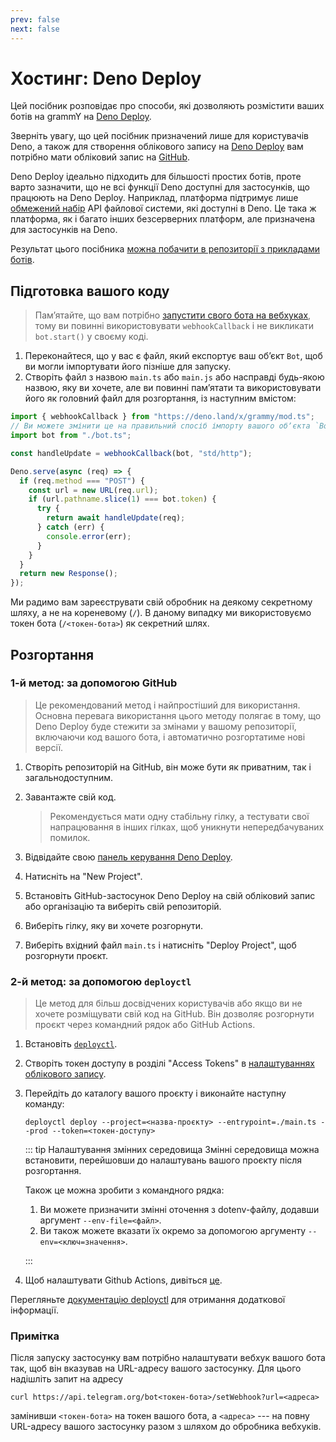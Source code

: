 ```yaml
---
prev: false
next: false
---
```


# Хостинг: Deno Deploy

Цей посібник розповідає про способи, які дозволяють розмістити ваших ботів на
grammY на [Deno Deploy](https://deno.com/deploy).

Зверніть увагу, що цей посібник призначений лише для користувачів Deno, а також
для створення облікового запису на [Deno Deploy](https://deno.com/deploy) вам
потрібно мати обліковий запис на [GitHub](https://github.com).

Deno Deploy ідеально підходить для більшості простих ботів, проте варто
зазначити, що не всі функції Deno доступні для застосунків, що працюють на Deno
Deploy. Наприклад, платформа підтримує лише
[обмежений набір](https://docs.deno.com/deploy/api/runtime-fs) API файлової
системи, які доступні в Deno. Це така ж платформа, як і багато інших
безсерверних платформ, але призначена для застосунків на Deno.

Результат цього посібника
[можна побачити в репозиторії з прикладами ботів](https://github.com/grammyjs/examples/tree/main/setups/deno-deploy).

## Підготовка вашого коду

> Памʼятайте, що вам потрібно
> [запустити свого бота на вебхуках](../guide/deployment-types#як-використовувати-вебхуки),
> тому ви повинні використовувати `webhookCallback` і не викликати `bot.start()`
> у своєму коді.

1. Переконайтеся, що у вас є файл, який експортує ваш обʼєкт `Bot`, щоб ви могли
   імпортувати його пізніше для запуску.
2. Створіть файл з назвою `main.ts` або `main.js` або насправді будь-якою
   назвою, яку ви хочете, але ви повинні памʼятати та використовувати його як
   головний файл для розгортання, із наступним вмістом:

```ts
import { webhookCallback } from "https://deno.land/x/grammy/mod.ts";
// Ви можете змінити це на правильний спосіб імпорту вашого обʼєкта `Bot`.
import bot from "./bot.ts";

const handleUpdate = webhookCallback(bot, "std/http");

Deno.serve(async (req) => {
  if (req.method === "POST") {
    const url = new URL(req.url);
    if (url.pathname.slice(1) === bot.token) {
      try {
        return await handleUpdate(req);
      } catch (err) {
        console.error(err);
      }
    }
  }
  return new Response();
});
```

Ми радимо вам зареєструвати свій обробник на деякому секретному шляху, а не на
кореневому (`/`). В даному випадку ми використовуємо токен бота
(`/<токен-бота>`) як секретний шлях.

## Розгортання

### 1-й метод: за допомогою GitHub

> Це рекомендований метод і найпростіший для використання. Основна перевага
> використання цього методу полягає в тому, що Deno Deploy буде стежити за
> змінами у вашому репозиторії, включаючи код вашого бота, і автоматично
> розгортатиме нові версії.

1. Створіть репозиторій на GitHub, він може бути як приватним, так і
   загальнодоступним.
2. Завантажте свій код.

   > Рекомендується мати одну стабільну гілку, а тестувати свої напрацювання в
   > інших гілках, щоб уникнути непередбачуваних помилок.

3. Відвідайте свою
   [панель керування Deno Deploy](https://dash.deno.com/account/overview).
4. Натисніть на "New Project".
5. Встановіть GitHub-застосунок Deno Deploy на свій обліковий запис або
   організацію та виберіть свій репозиторій.
6. Виберіть гілку, яку ви хочете розгорнути.
7. Виберіть вхідний файл `main.ts` і натисніть "Deploy Project", щоб розгорнути
   проєкт.

### 2-й метод: за допомогою `deployctl`

> Це метод для більш досвідчених користувачів або якщо ви не хочете розміщувати
> свій код на GitHub. Він дозволяє розгорнути проєкт через командний рядок або
> GitHub Actions.

1. Встановіть [`deployctl`](https://github.com/denoland/deployctl).
2. Створіть токен доступу в розділі "Access Tokens" в
   [налаштуваннях облікового запису](https://dash.deno.com/account).
3. Перейдіть до каталогу вашого проєкту і виконайте наступну команду:

   ```sh:no-line-numbers
   deployctl deploy --project=<назва-проєкту> --entrypoint=./main.ts --prod --token=<токен-доступу>
   ```

   ::: tip Налаштування змінних середовища Змінні середовища можна встановити,
   перейшовши до налаштувань вашого проєкту після розгортання.

   Також це можна зробити з командного рядка:

   1. Ви можете призначити змінні оточення з dotenv-файлу, додавши аргумент
      `--env-file=<файл>`.
   2. Ви також можете вказати їх окремо за допомогою аргументу
      `--env=<ключ=значення>`.

   :::

4. Щоб налаштувати Github Actions, дивіться
   [це](https://github.com/denoland/deployctl/blob/main/action/README.md).

Перегляньте
[документацію deployctl](https://docs.deno.com/deploy/manual/deployctl) для
отримання додаткової інформації.

### Примітка

Після запуску застосунку вам потрібно налаштувати вебхук вашого бота так, щоб
він вказував на URL-адресу вашого застосунку. Для цього надішліть запит на
адресу

```sh:no-line-numbers
curl https://api.telegram.org/bot<токен-бота>/setWebhook?url=<адреса>
```

замінивши `<токен-бота>` на токен вашого бота, а `<адреса>` --- на повну
URL-адресу вашого застосунку разом з шляхом до обробника вебхуків.
